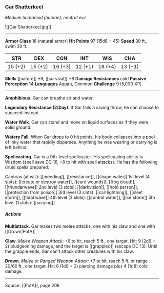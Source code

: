 ### Gar Shatterkeel
_Medium humanoid (human), neutral evil_

![[Gar Shatterkeel.jpg]]




---

**Armor Class** 16 (natural armor)
**Hit Points** 97 (15d8 + 45)
**Speed** 30 ft., swim 30 ft.

| STR     | DEX     | CON     | INT     | WIS     | CHA     |
|---------|---------|---------|---------|---------|---------|
| 15 (+2) | 15 (+2) | 16 (+3) | 12 (+1) | 18 (+4) | 13 (+1) |

**Skills** [[nature]] +9, [[survival]] +8
**Damage Resistances** cold
**Passive Perception** 14
**Languages** Aquan, Common
**Challenge** 9 (5,000 XP)

---

**Amphibious**. Gar can breathe air and water.

**Legendary Resistance (2/Day)**. If Gar fails a saving throw, he can choose to succeed instead.

**Water Walk**. Gar can stand and move on liquid surfaces as if they were solid ground.

**Watery Fall**. When Gar drops to 0 hit points, his body collapses into a pool of inky water that rapidly disperses. Anything he was wearing or carrying is left behind.

**Spellcasting.** Gar is a 9th-level spellcaster. His spellcasting ability is Wisdom (spell save DC 16, +8 to hit with spell attacks). He has the following druid spells prepared:

Cantrips (at will): [[mending]], [[resistance]], [[shape water]]
1st level (4 slots): [[create or destroy water]], [[cure wounds]], [[fog cloud]], [[thunderwave]]
2nd level (3 slots): [[darkvision]], [[hold person]], [[protection from poison]]
3rd level (3 slots): [[call lightning]], [[sleet storm]], [[tidal wave]]
4th level (3 slots): [[control water]], [[ice storm]]
5th level (1 slots): [[scrying]]

##### Actions
**Multiattack**. Gar makes two melee attacks, one with his claw and one with [[Drown|PotA]].

**Claw**. _Melee Weapon Attack:_ +6 to hit, reach 5 ft., one target. Hit: 9 (2d6 + 2) bludgeoning damage, and the target is [[grappled]] (escape DC 13). Until the grapple ends, Gar can't attack other creatures with his claw.

**Drown**. _Melee or Ranged Weapon Attack:_ +7 to hit, reach 5 ft. or range 20/60 ft., one target. Hit: 6 (1d6 + 3) piercing damage plus 4 (1d8) cold damage.


---

Source: [[PotA]], page 208